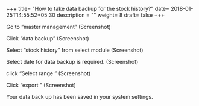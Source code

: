 +++
title= "How to take data backup for the stock history?"
date= 2018-01-25T14:55:52+05:30
description = ""
weight= 8
draft= false
+++



Go to “master management”
(Screenshot)

Click “data backup”
(Screenshot)

Select “stock history” from select module
(Screenshot)

Select date for data backup  is required. 
(Screenshot)

click “Select range ”
(Screenshot)

Click “export ” 
(Screenshot)

Your data back up has been saved in your system settings.


